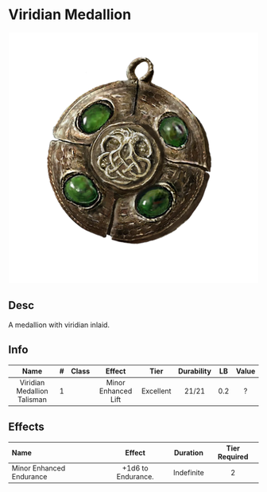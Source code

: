 # Viridian Medallion

![Copyrighted Image](ViridianMedallionTalisman.png)

## Desc

A medallion with viridian inlaid.

## Info

| Name | # | Class | Effect | Tier | Durability | LB | Value |
| :--: | :-: | :---: | :----: | :--: | :--------: | :-: | :---: |
| Viridian Medallion Talisman    | 1 |  | Minor Enhanced Lift        | Excellent | 21/21 | 0.2 | ? |

## Effects

| Name | Effect | Duration | Tier Required |
| :--- | :----: | :------: | :-----------: |
| Minor Enhanced Endurance   | +1d6 to Endurance. | Indefinite | 2 |
